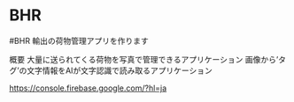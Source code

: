 # BHR
#BHR
輸出の荷物管理アプリを作ります
<head>
 概要
  大量に送られてくる荷物を写真で管理できるアプリケーション
  画像から’タグ’の文字情報をAIが文字認識で読み取るアプリケーション
</head>

https://console.firebase.google.com/?hl=ja
